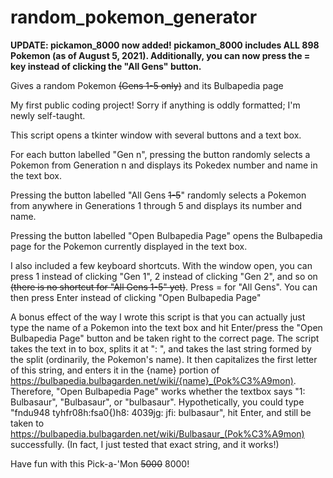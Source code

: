 # random_pokemon_generator
**UPDATE: pickamon_8000 now added! pickamon_8000 includes ALL 898 Pokemon (as of August 5, 2021). Additionally, you can now press the = key instead of clicking the "All Gens" button.**

Gives a random Pokemon ~~(Gens 1-5 only)~~ and its Bulbapedia page

My first public coding project! Sorry if anything is oddly formatted; I'm newly self-taught.

This script opens a tkinter window with several buttons and a text box.

For each button labelled "Gen n", pressing the button randomly selects a Pokemon from Generation n and displays its Pokedex number and name in the text box.

Pressing the button labelled "All Gens ~~1-5~~" randomly selects a Pokemon from anywhere in Generations 1 through 5 and displays its number and name.

Pressing the button labelled "Open Bulbapedia Page" opens the Bulbapedia page for the Pokemon currently displayed in the text box.

I also included a few keyboard shortcuts. With the window open, you can press 1 instead of clicking "Gen 1", 2 instead of clicking "Gen 2", and so on ~~(there is no shortcut for "All Gens 1-5" yet)~~. Press = for "All Gens". You can then press Enter instead of clicking "Open Bulbapedia Page"

A bonus effect of the way I wrote this script is that you can actually just type the name of a Pokemon into the text box and hit Enter/press the "Open Bulbapedia Page" button and be taken right to the correct page. The script takes the text in to box, splits it at ": ", and takes the last string formed by the split (ordinarily, the Pokemon's name). It then capitalizes the first letter of this string, and enters it in the {name} portion of https://bulbapedia.bulbagarden.net/wiki/{name}_(Pok%C3%A9mon). Therefore, "Open Bulbapedia Page" works whether the textbox says "1: Bulbasaur", "Bulbasaur", or "bulbasaur". Hypothetically, you could type "fndu948 tyhfr08h:fsa0{)h8: 4039jg: jfi: bulbasaur", hit Enter, and still be taken to https://bulbapedia.bulbagarden.net/wiki/Bulbasaur_(Pok%C3%A9mon) successfully. (In fact, I just tested that exact string, and it works!)

Have fun with this Pick-a-'Mon ~~5000~~ 8000!
